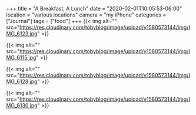 +++
title = "A Breakfast, A Lunch"
date = "2020-02-01T10:05:53-06:00"
location = "various locations"
camera = "my iPhone"
categories = ["Journal"]
tags = ["food"]
+++
{{< img alt="" src="https://res.cloudinary.com/tobyblog/image/upload/v1580573144/img/IMG_6123.jpg" >}}
<!--more-->

{{< img alt="" src="https://res.cloudinary.com/tobyblog/image/upload/v1580573144/img/IMG_6115.jpg" >}}

{{< img alt="" src="https://res.cloudinary.com/tobyblog/image/upload/v1580573144/img/IMG_6128.jpg" >}}

{{< img alt="" src="https://res.cloudinary.com/tobyblog/image/upload/v1580573144/img/IMG_6130.jpg" >}}
